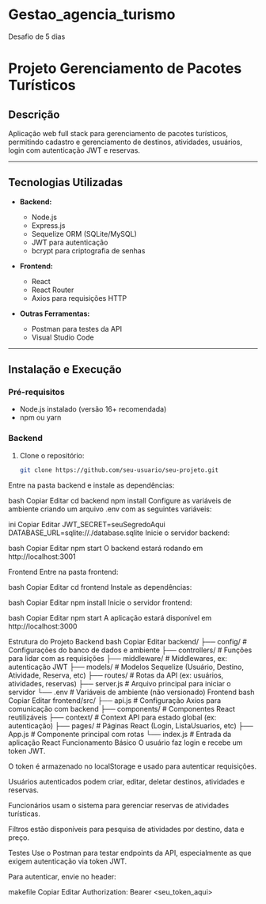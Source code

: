 # Gestao_agencia_turismo
Desafio de 5 dias
# Projeto Gerenciamento de Pacotes Turísticos

## Descrição
Aplicação web full stack para gerenciamento de pacotes turísticos, permitindo cadastro e gerenciamento de destinos, atividades, usuários, login com autenticação JWT e reservas.

---

## Tecnologias Utilizadas

- **Backend:**
  - Node.js
  - Express.js
  - Sequelize ORM (SQLite/MySQL)
  - JWT para autenticação
  - bcrypt para criptografia de senhas

- **Frontend:**
  - React
  - React Router
  - Axios para requisições HTTP

- **Outras Ferramentas:**
  - Postman para testes da API
  - Visual Studio Code

---

## Instalação e Execução

### Pré-requisitos

- Node.js instalado (versão 16+ recomendada)
- npm ou yarn

### Backend

1. Clone o repositório:
   ```bash
   git clone https://github.com/seu-usuario/seu-projeto.git
Entre na pasta backend e instale as dependências:

bash
Copiar
Editar
cd backend
npm install
Configure as variáveis de ambiente criando um arquivo .env com as seguintes variáveis:

ini
Copiar
Editar
JWT_SECRET=seuSegredoAqui
DATABASE_URL=sqlite://./database.sqlite
Inicie o servidor backend:

bash
Copiar
Editar
npm start
O backend estará rodando em http://localhost:3001

Frontend
Entre na pasta frontend:

bash
Copiar
Editar
cd frontend
Instale as dependências:

bash
Copiar
Editar
npm install
Inicie o servidor frontend:

bash
Copiar
Editar
npm start
A aplicação estará disponível em http://localhost:3000

Estrutura do Projeto
Backend
bash
Copiar
Editar
backend/
├── config/           # Configurações do banco de dados e ambiente
├── controllers/      # Funções para lidar com as requisições
├── middleware/       # Middlewares, ex: autenticação JWT
├── models/           # Modelos Sequelize (Usuário, Destino, Atividade, Reserva, etc)
├── routes/           # Rotas da API (ex: usuários, atividades, reservas)
├── server.js         # Arquivo principal para iniciar o servidor
└── .env              # Variáveis de ambiente (não versionado)
Frontend
bash
Copiar
Editar
frontend/src/
├── api.js            # Configuração Axios para comunicação com backend
├── components/       # Componentes React reutilizáveis
├── context/          # Context API para estado global (ex: autenticação)
├── pages/            # Páginas React (Login, ListaUsuarios, etc)
├── App.js            # Componente principal com rotas
└── index.js          # Entrada da aplicação React
Funcionamento Básico
O usuário faz login e recebe um token JWT.

O token é armazenado no localStorage e usado para autenticar requisições.

Usuários autenticados podem criar, editar, deletar destinos, atividades e reservas.

Funcionários usam o sistema para gerenciar reservas de atividades turísticas.

Filtros estão disponíveis para pesquisa de atividades por destino, data e preço.

Testes
Use o Postman para testar endpoints da API, especialmente as que exigem autenticação via token JWT.

Para autenticar, envie no header:

makefile
Copiar
Editar
Authorization: Bearer <seu_token_aqui>
